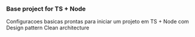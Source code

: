 ### Base project for TS + Node
Configuracoes basicas prontas para iniciar um projeto em TS + Node com Design pattern Clean architecture
